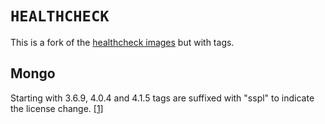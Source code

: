 # `HEALTHCHECK`

This is a fork of the [healthcheck images](https://hub.docker.com/u/healthcheck) but with tags.


## Mongo

Starting with 3.6.9, 4.0.4 and 4.1.5 tags are suffixed with "sspl" to indicate the license change. [[1]](https://jira.mongodb.org/browse/SERVER-37651)
